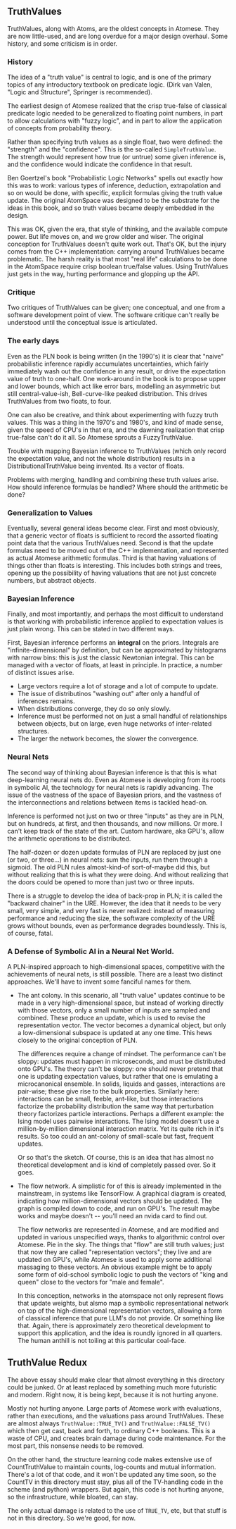 TruthValues
-----------
TruthValues, along with Atoms, are the oldest concepts in Atomese. They
are now little-used, and are long overdue for a major design overhaul.
Some history, and some criticism is in order.

### History
The idea of a "truth value" is central to logic, and is one of the
primary topics of any introductory textbook on predicate logic.
(Dirk van Valen, "Logic and Structure", Springer is recommended).

The earliest design of Atomese realized that the crisp true-false
of classical predicate logic needed to be generalized to floating
point numbers, in part to allow calculations with "fuzzy logic",
and in part to allow the application of concepts from probability
theory.

Rather than specifying truth values as a single float, two were
defined: the "strength" and the "confidence". This is the so-called
`SimpleTruthValue`. The strength would represent how true (or untrue)
some given inference is, and the confidence would indicate the confidence
in that result.

Ben Goertzel's book "Probabilistic Logic Networks" spells out exactly how
this was to work: various types of inference, deduction, extrapolation
and so on would be done, with specific, explicit formulas giving the
truth value update. The original AtomSpace was designed to be the
substrate for the ideas in this book, and so truth values became deeply
embedded in the design.

This was OK, given the era, that style of thinking, and the available
compute power. But life moves on, and we grow older and wiser. The
original conception for TruthValues doesn't quite work out. That's OK,
but the injury comes from the C++ implementation: carrying around
TruthValues became problematic. The harsh reality is that most "real
life" calculations to be done in the AtomSpace require crisp boolean
true/false values. Using TruthValues just gets in the way, hurting
performance and glopping up the API.

### Critique
Two critiques of TruthValues can be given; one conceptual, and one from
a software development point of view. The software critique can't really
be understood until the conceptual issue is articulated.

### The early days
Even as the PLN book is being written (in the 1990's) it is clear that
"naive" probabilistic inference rapidly accumulates uncertainties, which
fairly immediately wash out the confidence in any result, or drive the
expectation value of truth to one-half. One work-around in the book is
to propose upper and lower bounds, which act like error bars, modelling
an asymmetric but still central-value-ish, Bell-curve-like peaked
distribution. This drives TruthValues from two floats, to four.

One can also be creative, and think about experimenting with fuzzy truth
values. This was a thing in the 1970's and 1980's, and kind of made
sense, given the speed of CPU's in that era, and the dawning realization
that crisp true-false can't do it all.  So Atomese sprouts a
FuzzyTruthValue.

Trouble with mapping Bayesian inference to TruthValues (which only
record the expectation value, and not the whole distribution) results
in a DistributionalTruthValue being invented. Its a vector of floats.

Problems with merging, handling and combining these truth values arise.
How should inference formulas be handled? Where should the arithmetic be
done?

### Generalization to Values
Eventually, several general ideas become clear. First and most
obviously, that a generic vector of floats is sufficient to record the
assorted floating point data that the various TruthValues need.
Second is that the update formulas need to be moved out of the C++
implementation, and represented as actual Atomese arithmetic formulas.
Third is that having valuations of things other than floats is
interesting. This includes both strings and trees, opening up the
possibility of having valuations that are not just concrete numbers,
but abstract objects.

### Bayesian Inference
Finally, and most importantly, and perhaps the most difficult to
understand is that working with probabilistic inference applied to
expectation values is just plain wrong. This can be stated in two
different ways.

First, Bayesian inference performs an **integral** on the priors.
Integrals are "infinite-dimensional" by definition, but can be
approximated by histograms with narrow bins: this is just the
classic Newtonian integral. This can be managed with a vector of
floats, at least in principle. In practice, a number of distinct
issues arise.

* Large vectors require a lot of storage and a lot of compute to
  update.
* The issue of distributinos "washing out" after only a handful of
  inferences remains.
* When distributions converge, they do so only slowly.
* Inference must be performed not on just a small handful of
  relationships between objects, but on large, even huge networks
  of inter-related structures.
* The larger the network becomes, the slower the convergence.

### Neural Nets
The second way of thinking about Bayesian inference is that this is what
deep-learning neural nets do. Even as Atomese is developing from its
roots in symbolic AI, the technology for neural nets is rapidly
advancing. The issue of the vastness of the space of Bayesian priors,
and the vastness of the interconnections and relations between items is
tackled head-on.

Inference is performed not just on two or three "inputs" as they are in
PLN, but on hundreds, at first, and then thousands, and now millions. Or
more. I can't keep track of the state of the art.  Custom hardware, aka
GPU's, allow the arithmetic operations to be distributed.

The half-dozen or dozen update formulas of PLN are replaced by just one
(or two, or three...) in neural nets: sum the inputs, run them through a
sigmoid. The old PLN rules almost-kind-of sort-of-maybe did this, but
without realizing that this is what they were doing. And without
realizing that the doors could be opened to more than just two or
three inputs.

There is a struggle to develop the idea of back-prop in PLN; it is
called the "backward chainer" in the URE. However, the idea that it
needs to be very small, very simple, and very fast is never realized:
instead of measuring performance and reducing the size, the software
complexity of the URE grows without bounds, even as performance degrades
boundlessly.  This is, of course, fatal.

### A Defense of Symbolic AI in a Neural Net World.
A PLN-inspired approach to high-dimensional spaces, competitive with the
achievements of neural nets, is still possible. There are a least two
distinct approaches. We'll have to invent some fanciful names for them.

* The ant colony. In this scenario, all "truth value" updates continue
  to be made in a very high-dimensional space, but instead of working
  directly with those vectors, only a small number of inputs are sampled
  and combined. These produce an update, which is used to revise the
  representation vector. The vector becomes a dynamical object, but
  only a low-dimensional subspace is updated at any one time.  This
  hews closely to the original conception of PLN.

  The differences require a change of mindset. The performance can't be
  sloppy: updates must happen in microseconds, and must be distributed
  onto GPU's. The theory can't be sloppy: one should never pretend that
  one is updating expectation values, but rather that one is emulating
  a microcanonical ensemble. In solids, liquids and gasses, interactions
  are pair-wise; these give rise to the bulk properties. Similarly here:
  interactions can be small, feeble, ant-like, but those interactions
  factorize the probability distribution the same way that perturbation
  theory factorizes particle interactions.  Perhaps a different example:
  the Ising model uses pairwise interactions. The Ising model doesn't
  use a million-by-million dimensional interaction matrix. Yet its quite
  rich in it's results. So too could an ant-colony of small-scale but
  fast, frequent updates.

  Or so that's the sketch. Of course, this is an idea that has almost no
  theoretical development and is kind of completely passed over. So it
  goes.

* The flow network. A simplistic for of this is already implemented in
  the mainstream, in systems like TensorFlow. A graphical diagram is
  created, indicating how million-dimensional vectors should be updated.
  The graph is compiled down to code, and run on GPU's. The result maybe
  works and maybe doesn't -- you'll need an nvida card to find out.

  The flow networks are represented in Atomese, and are modified and
  updated in various unspecified ways, thanks to algorithmic control
  over Atomese. Pie in the sky.  The things that "flow" are still truth
  values; just that now they are called "representation vectors";
  they live and are updated on GPU's, while Atomese is used to apply
  some additional massaging to these vectors. An obvious example
  might be to apply some form of old-school symbolic logic to push the
  vectors of "king and queen" close to the vectors for "male and
  female".

  In this conception, networks in the atomspace not only represent flows
  that update weights, but alsmo map a symbolic representational network
  on top of the high-dimensional representation vectors, allowing a form
  of classical inference that pure LLM's do not provide. Or something
  like that. Again, there is approximately zero theoretical development
  to support this application, and the idea is roundly ignored in all
  quarters. The human anthill is not toiling at this particular
  coal-face.

TruthValue Redux
----------------
The above essay should make clear that almost everything in this
directory could be junked. Or at least replaced by something much more
futuristic and modern. Right now, it is being kept, because it is not
hurting anyone.

Mostly not hurting anyone. Large parts of Atomese work with evaluations,
rather than executions, and the valuations pass around TruthValues.
These are almost always `TruthValue::TRUE_TV()` and
`TruthValue::FALSE_TV()` which then get cast, back and forth, to
ordinary C++ booleans. This is a waste of CPU, and creates brain damage
during code maintenance. For the most part, this nonsense needs to be
removed.

On the other hand, the structure learning code makes extensive use of
CountTruthValue to maintain counts, log-counts and mutual information.
There's a lot of that code, and it won't be updated any time soon, so
the CountTV in this directory must stay, plus all of the TV-handling
code in the scheme (and python) wrappers. But again, this code is not
hurting anyone, so the infrastructure, while bloated, can stay.

The only actual damage is related to the use of `TRUE_TV`, etc, but
that stuff is not in this directory. So we're good, for now.

